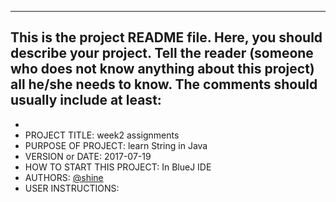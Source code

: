------------------------------------------------------------------------
This is the project README file. Here, you should describe your project.
Tell the reader (someone who does not know anything about this project)
all he/she needs to know. The comments should usually include at least:
------------------------------------------------------------------------

* 
* PROJECT TITLE: week2 assignments
* PURPOSE OF PROJECT: learn String in Java
* VERSION or DATE: 2017-07-19
* HOW TO START THIS PROJECT: In BlueJ IDE
* AUTHORS: [@shine](http://github.com/rh01)
* USER INSTRUCTIONS:
